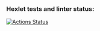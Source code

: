### Hexlet tests and linter status:
[![Actions Status](https://github.com/infl4me/php-project-lvl2/workflows/hexlet-check/badge.svg)](https://github.com/infl4me/php-project-lvl2/actions)